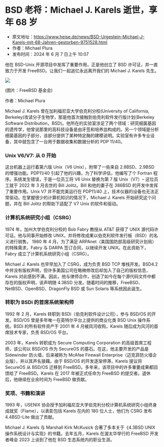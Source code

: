 # BSD 老将：Michael J. Karels 逝世，享年 68 岁

- 原文地址：<https://www.heise.de/news/BSD-Urgestein-Michael-J-Karels-mit-68-Jahren-gestorben-9751528.html>
- 作者：Michael Plura
- 发布时间：2024 年 6 月 7 日上午 10:07

他在 BSD-Unix 开源项目中发挥了重要作用，正是他创立了 BSD 许可证，并一直致力于开发 FreeBSD。让我们一起追忆永远离开我们的 Michael J. Karels 先生。

![](https://heise.cloudimg.io/width/610/q85.png-lossy-85.webp-lossy-85.foil1/_www-heise-de_/imgs/18/4/6/0/7/7/5/3/IMG_1018-1-5f2b0351b7c569ce.jpeg)

(图片：FreeBSD 基金会)

 作者：Michael Plura

Michael J. Karels 曾在加利福尼亚大学伯克利分校(University of California, Berkeley)攻读分子生物学，那是他首次接触到伯克利软件发行版计划(Berkeley Software Distribution，BSD)。他所在的实验室涉足了两个领域：研究细菌基因的遗传学，他曾说那里的高科技设备是由牙签和培养皿构成的。另一个领域是分析细菌基因的子部分，该部分提供了某种特定酶的建模说明。实验室有许多专业设备，其中就包含了一台用于数据收集和数据分析的 PDP 11/40。

### Unix V6/V7: 从 0 开始

这台机器上运行着第六版 Unix（V6 Unix），附带了一些来自 2.8BSD、2.9BSD 的增强功能。PDP11/40 引起了他的兴趣，为了科学评估，他编写了个 Fortran 程序。系统发生错误，于是一位员工将 V6 Unix 替换为第 7 版 Unix（V7）– 这位员工就于 2022 年 3 月去世的 Bill Jolitz。Bill 和他的妻子在 386BSD 的开发中发挥了重要作用。Unix V7 并不能完美运行在 PDP11/40 上，技术仪器的设备也无法正常驱动。在掌握很少的计算机知识的情况下，Michael J. Karels 开始研究这个问题，并在 Bill Jolitz 的帮助下适配了 V7 Unix 的软件和驱动。

### 计算机系统研究小组（CSRG）

1974 年，加州大学伯克利分校的 Bob Fabry 教授从 AT&T 获得了 UNIX 源代码许可证。他与同事开始修改 UNIX，并将修改成果以伯克利软件发行板（BSD）的名义进行销售。 1980 年 4 月，为了满足 ARPAnet（美国国防部高级研究计划局）的特殊需求，Fabry 与 DARPA 签订合同，以继续开发 UNIX。在此资助下，Fabry 成立了计算机系统研究小组（CSRG）。

Michael J. Karels 也早早加入了 CSRG，成为负责 BSD TCP 堆栈开发。BSD4.2 中并没有版权声明，但许多美国公司在略微修改后却加入了自己的版权信息，Karels 对此感到不满。因此，他与律师合作，创造了如今在每个源代码文件中都存在的版权声明，该声明随 4.3BSD 分发。随着时间的推移，FreeBSD、NetBSD、OpenBSD、DragonFly BSD 或 Sun Solaris 等系统因此诞生。

### 转职为 BSDi 的首席系统架构师

1992 年 2 月，Karels 转职到 BSDi（伯克利软件设计公司），参与 BSD/OS 的开发。BSD/OS 曾是多年唯一在英特尔平台上提供的商业化类 BSD Unix 操作系统。BSDi 的所有软件资产于 2001 年 4 月被凤河收购，Karels 随后成为风河的首席技术专家，负责 BSD/OS 平台。

2003 年，Karels 转职成为 Secure Computing Corporation 的高级首席工程师，该公司以 BSD/OS 作为 SecureOS 的基石。在这，他主要开发的产品是 Sidewinder 防火墙，后来被称为 McAfee Firewall Enterprise（迈克菲防火墙企业版），并以其声名狼藉。由于 BSD/OS 的开发逐渐停滞，Karels 提议将 SecureOS 从 BSD/OS 迁移到 FreeBSD。多年来，该项目中的许多重要成果都回馈给了 FreeBSD。Karels 在 2017 年被正式任命为 FreeBSD 的提交者。退休后，他继续在业余时间为 FreeBSD 做贡献。

### 奖项、书籍和演讲

1993 年，USENIX 协会授予加利福尼亚大学伯克利分校计算机系统研究小组终身成就奖（Flame），以表彰包括 Karels 在内的 180 位人士，他们为 CSRG 发布 4.4BSD-Lite 做出了贡献。

Michael J. Karels 与 Marshall Kirk McKusick 合著了多本关于《4.3BSD UNIX 操作系统设计与实现》的书籍。去年五月，Karels 在渥太华举行的 FreeBSD 开发者峰会 2023 上谈到了他在 BSD 生态系统内的职业生涯。
